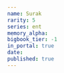 ```yaml
---
name: Surak
rarity: 5
series: ent
memory_alpha:
bigbook_tier: -1
in_portal: true
date:
published: true
---
```



